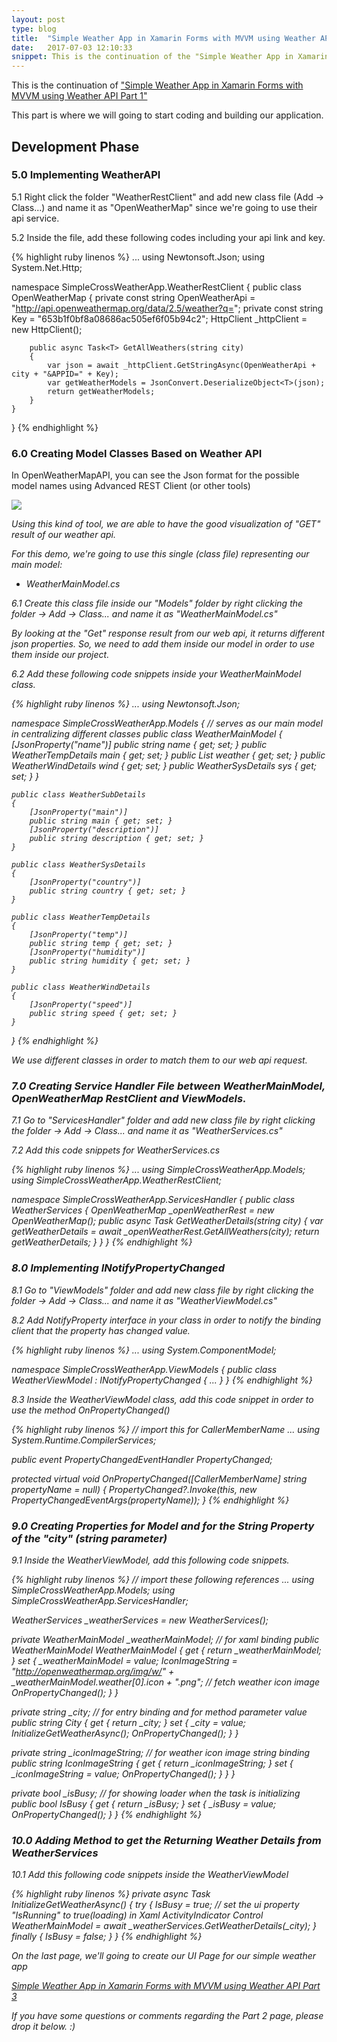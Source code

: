 ```yaml
---
layout: post
type: blog
title:  "Simple Weather App in Xamarin Forms with MVVM using Weather API Part 2"
date:   2017-07-03 12:10:33
snippet: This is the continuation of the "Simple Weather App in Xamarin Forms with MVVM using Weather API Part 1" 
---
```


This is the continuation of <a href="https://deanilvincent.github.io/2017/07/03/simple-weather-app-in-xamarin-forms-with-mvvm-using-weather-api-part1/">"Simple Weather App in Xamarin Forms with MVVM using Weather API Part 1"</a>

This part is where we will going to start coding and building our application.

## Development Phase

### 5.0 Implementing WeatherAPI

5.1 Right click the folder "WeatherRestClient" and add new class file (Add -> Class...) and name it as "OpenWeatherMap" since we're going to use their api service.

5.2 Inside the file, add these following codes including your api link and key.

{% highlight ruby linenos %}
...
using Newtonsoft.Json;
using System.Net.Http;

namespace SimpleCrossWeatherApp.WeatherRestClient
{
    public class OpenWeatherMap<T>
    {
        private const string OpenWeatherApi = "http://api.openweathermap.org/data/2.5/weather?q=";
        private const string Key = "653b1f0bf8a08686ac505ef6f05b94c2";
        HttpClient _httpClient = new HttpClient();

        public async Task<T> GetAllWeathers(string city)
        {
            var json = await _httpClient.GetStringAsync(OpenWeatherApi + city + "&APPID=" + Key);
            var getWeatherModels = JsonConvert.DeserializeObject<T>(json);
            return getWeatherModels;
        }
    }
}
{% endhighlight %}

### 6.0 Creating Model Classes Based on Weather API

In OpenWeatherMapAPI, you can see the Json format for the possible model names using Advanced REST Client (or other tools)

<img src="https://user-images.githubusercontent.com/10904957/27836532-60e29b10-6112-11e7-8587-0db252f1afff.png"/>

<i>Using this kind of tool, we are able to have the good visualization of "GET" result of our weather api. <i>

For this demo, we're going to use this single (class file) representing our main model:

- WeatherMainModel.cs

6.1 Create this class file inside our "Models" folder by right clicking the folder -> Add -> Class... and name it as "WeatherMainModel.cs"

By looking at the "Get" response result from our web api, it returns different json properties. So, we need to add them inside our model in order to use them inside our project.

6.2 Add these following code snippets inside your WeatherMainModel class.

{% highlight ruby linenos %}
...
using Newtonsoft.Json;

namespace SimpleCrossWeatherApp.Models
{
    // serves as our main model in centralizing different classes
    public class WeatherMainModel
    {
        [JsonProperty("name")]
        public string name { get; set; }
        public WeatherTempDetails main { get; set; }
        public List<WeatherSubDetails> weather { get; set; }
        public WeatherWindDetails wind { get; set; }
        public WeatherSysDetails sys { get; set; }
    }
    
    public class WeatherSubDetails
    {        
        [JsonProperty("main")]
        public string main { get; set; }
        [JsonProperty("description")]
        public string description { get; set; }
    }

    public class WeatherSysDetails
    {
        [JsonProperty("country")]
        public string country { get; set; }
    }

    public class WeatherTempDetails
    {
        [JsonProperty("temp")]
        public string temp { get; set; }
        [JsonProperty("humidity")]
        public string humidity { get; set; }
    }

    public class WeatherWindDetails
    {
        [JsonProperty("speed")]
        public string speed { get; set; }
    }
}
{% endhighlight %}

We use different classes in order to match them to our web api request.

### 7.0 Creating Service Handler File between WeatherMainModel, OpenWeatherMap RestClient and ViewModels.

7.1 Go to "ServicesHandler" folder and add new class file by right clicking the folder -> Add -> Class... and name it as "WeatherServices.cs"

7.2 Add this code snippets for WeatherServices.cs

{% highlight ruby linenos %}
...
using SimpleCrossWeatherApp.Models;
using SimpleCrossWeatherApp.WeatherRestClient;

namespace SimpleCrossWeatherApp.ServicesHandler
{
    public class WeatherServices
    {
        OpenWeatherMap<WeatherMainModel> _openWeatherRest = new OpenWeatherMap<WeatherMainModel>();
        public async Task<WeatherMainModel> GetWeatherDetails(string city)
        {
            var getWeatherDetails = await _openWeatherRest.GetAllWeathers(city);
            return getWeatherDetails;
        }
    }
}
{% endhighlight %}

### 8.0 Implementing INotifyPropertyChanged

8.1 Go to "ViewModels" folder and add new class file by right clicking the folder -> Add -> Class... and name it as "WeatherViewModel.cs"

8.2 Add NotifyProperty interface in your class in order to notify the binding client that the property has changed value.

{% highlight ruby linenos %}
...
using System.ComponentModel;

namespace SimpleCrossWeatherApp.ViewModels
{
    public class WeatherViewModel : INotifyPropertyChanged
    {
        ...
    }
}
{% endhighlight %}

8.3 Inside the WeatherViewModel class, add this code snippet in order to use the method OnPropertyChanged()

{% highlight ruby linenos %}
// import this for CallerMemberName
...
using System.Runtime.CompilerServices;

public event PropertyChangedEventHandler PropertyChanged;

protected virtual void OnPropertyChanged([CallerMemberName] string propertyName = null)
{
    PropertyChanged?.Invoke(this, new PropertyChangedEventArgs(propertyName));
}
{% endhighlight %}

### 9.0 Creating Properties for Model and for the String Property of the "city" (string parameter) 

9.1 Inside the WeatherViewModel, add this following code snippets.

{% highlight ruby linenos %}
// import these following references
...
using SimpleCrossWeatherApp.Models;
using SimpleCrossWeatherApp.ServicesHandler;

WeatherServices _weatherServices = new WeatherServices();

private WeatherMainModel _weatherMainModel;  // for xaml binding
public WeatherMainModel WeatherMainModel
{
    get { return _weatherMainModel; }
    set
    {
        _weatherMainModel = value;
        IconImageString = "http://openweathermap.org/img/w/" + _weatherMainModel.weather[0].icon + ".png"; // fetch weather icon image
        OnPropertyChanged();
    }
}

private string _city;   // for entry binding and for method parameter value
public string City
{
    get { return _city; }
    set
    {
        _city = value;
        InitializeGetWeatherAsync();
        OnPropertyChanged();
    }
}

private string _iconImageString; // for weather icon image string binding
public string IconImageString
{
    get { return _iconImageString; }
    set 
    { 
        _iconImageString = value;
        OnPropertyChanged();
        }
    }
}

private bool _isBusy;   // for showing loader when the task is initializing
public bool IsBusy
{
    get { return _isBusy; }
    set
    {
        _isBusy = value;
        OnPropertyChanged();
    }
}
{% endhighlight %}

### 10.0 Adding Method to get the Returning Weather Details from WeatherServices

10.1 Add this following code snippets inside the WeatherViewModel

{% highlight ruby linenos %}
private async Task InitializeGetWeatherAsync()
{
    try
    {
        IsBusy = true; // set the ui property "IsRunning" to true(loading) in Xaml ActivityIndicator Control
        WeatherMainModel = await _weatherServices.GetWeatherDetails(_city);
    }
    finally
    {
        IsBusy = false;
    }
}
{% endhighlight %}

On the last page, we'll going to create our UI Page for our simple weather app

<a href="https://deanilvincent.github.io/2017/07/03/simple-weather-app-in-xamarin-forms-with-mvvm-using-weather-api-part3/">Simple Weather App in Xamarin Forms with MVVM using Weather API Part 3</a>

If you have some questions or comments regarding the Part 2 page, please drop it below. :)
